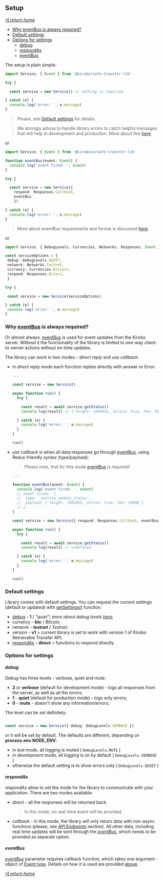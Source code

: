 ## Setup
[◅ _return home_](../README.md#Kirobo-Retrievable-Transfer-Library)

- [Why eventBus is always required?](#Why-eventBus-is-always-required)
- [Default settings](#Default-settings)
- [Options for settings](#Options-for-settings)
  - [debug](#_debug_)
  - [respondAs](#_respondAs_)
  - [eventBus](#_eventBus_)


The setup is plain simple:

```TypeScript
import Service, { Event } from '@kirobo/safe-transfer-lib'

try {

  const service = new Service() // nothing is required

} catch (e) {
  console.log('error: ', e.message)
}
 ```
 > Please, see [Default settings](#Default-settings) for details.

 > We strongly advise to handle library errors to catch helpful  messages that will help in development and production. More about this [here](errors.md#Errors-and-handling-them).

 or

```TypeScript
import Service, { Event } from '@kiroboio/safe-transfer-lib'

function eventBus(event: Event) {
  console.log('event fired: ', event)
}

try {

  const service = new Service({
    respond: Responses.Callback,
    eventBus
    })

} catch (e) {
  console.log('error: ', e.message)
}
 ```

> More about eventBus requirements and format is discussed [here](event_bus.md).

 or

 ```TypeScript
import Service, { DebugLevels, Currencies, Networks, Responses, Event } from '@kirobo/safe-transfer-lib'

const serviceOptions = {
  debug: DebugLevels.QUIET,
  network: Networks.Testnet,
  currency: Currencies.Bitcoin,
  respond: Responses.Direct,
  }

try {

  const service = new Service(serviceOptions)

} catch (e) {
  console.log('error: ', e.message)
}
 ```

### Why [eventBus](event_bus.md) is always required?

Or almost always. [eventBus](event_bus.md) is used for event updates from the Kirobo server. Without it the functionality of the library is limited to one-way client-to-server actions without on-time updates.

The library can work in two modes - _direct reply_ and _use callback_:
- in _direct reply_ mode each function replies directly with answer or Error:

   ```TypeScript
   ...

   const service = new Service()

   async function run() {
     try {

       const result = await service.getStatus()
       console.log(result) // { height: 1664921, online: true, fee: 10000 }

     } catch (e) {
       console.log('error: ', e.message)
     }
   }

   run()
   ```

- _use callback_ is when all data responses go through [eventBus](event_bus.md), using Redux-friendly syntax (type/payload):

  > Please note, that for this mode [eventBus](event_bus.md) is required!

   ```TypeScript
   ...

   function eventBus(event: Event) {
     console.log('event fired: ', event)
     // event fired:  {
     //  type: 'service_update_status',
     //  payload: { height: 1664922, online: true, fee: 10000 }
     // }
   }

   const service = new Service({ respond: Responses.Callback, eventBus })

   async function run() {
     try {

       const result = await service.getStatus()
       console.log(result) // undefined

     } catch (e) {
       console.log('error: ', e.message)
     }
   }

   run()
   ```

### Default settings

Library comes with default settings. You can request the current settings (default or updated) with [getSettings()](#___getSettings()___) function:

 - [debug](#debug) - __1__ / _"quiet"_; _more about debug levels [here](#_Debug_)_;
 - currency - __btc__ / _Bitcoin_;
 - network - __testnet__ / _Testnet_;
 - version - __v1__ > current library is set to work with version 1 of Kirobo Retrievable Transfer API;
 - [respondAs](#respondAs) - __direct__ > functions to respond directly

### Options for settings

  #### _debug_

  Debug has three levels - verbose, quiet and mute:

  - __2__ or __verbose__ (default for development mode) - logs all responses from the server, as well as all the errors;
  - __1__ - __quiet__ (default for production mode) - logs only errors;
  - __0__ - __mute__ - doesn't show any information/errors;

  The level can be set definitely:

  ```TypeScript

  const service = new Service({ debug: DebugLevels.VERBOSE })

  ```

  or it will be set by default. The defaults are different, depending on __process.env.NODE_ENV__:

  - in _test_ mode, all logging is muted ( ```DebugLevels.MUTE``` )
  - in _development_ mode, all logging is on by default  ( ```DebugLevels.VERBOSE``` )
  - otherwise the default setting is to show errors only ( ```DebugLevels.QUIET``` )

  #### _respondAs_

  _respondAs_ allow to set the mode for the library to communicate with your application. There are two modes available:

  - _direct_ - all the responses will be returned back.

    > In this mode, no real-time event will be provided

  - _callback_ - in this mode, the library will only return data with non-async functions (please, see [API Endpoints](endpoints.md#API-Endpoints) section). All other data, including real-time updates will be sent through the [_eventBus_](#_eventBus_), which needs to be provided as separate option.

  #### _eventBus_

  [_eventBus_](#Why-eventBus-is-always-required) parameter requires callback function, which takes one argument - object of [Event type](). Details on how it is used are provided [above](#Why-eventBus-is-always-required).


[◅ _return home_](../README.md#Kirobo-Retrievable-Transfer-Library)